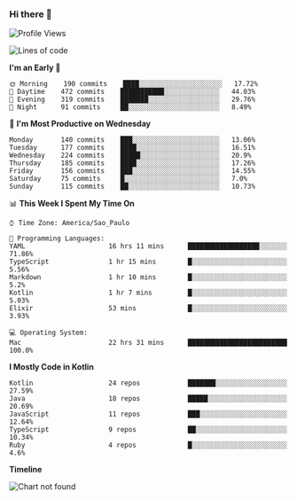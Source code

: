 ### Hi there 👋

<!--
**fernandonogueira/fernandonogueira** is a ✨ _special_ ✨ repository because its `README.md` (this file) appears on your GitHub profile.

Here are some ideas to get you started:

- 🔭 I’m currently working on ...
- 🌱 I’m currently learning ...
- 👯 I’m looking to collaborate on ...
- 🤔 I’m looking for help with ...
- 💬 Ask me about ...
- 📫 How to reach me: ...
- 😄 Pronouns: ...
- ⚡ Fun fact: ...
-->

<!--START_SECTION:waka-->
![Profile Views](http://img.shields.io/badge/Profile%20Views-11-blue)

![Lines of code](https://img.shields.io/badge/From%20Hello%20World%20I%27ve%20Written-504459%20lines%20of%20code-blue)

**I'm an Early 🐤** 

```text
🌞 Morning    190 commits    ████░░░░░░░░░░░░░░░░░░░░░   17.72% 
🌆 Daytime    472 commits    ███████████░░░░░░░░░░░░░░   44.03% 
🌃 Evening    319 commits    ███████░░░░░░░░░░░░░░░░░░   29.76% 
🌙 Night      91 commits     ██░░░░░░░░░░░░░░░░░░░░░░░   8.49%

```
📅 **I'm Most Productive on Wednesday** 

```text
Monday       140 commits    ███░░░░░░░░░░░░░░░░░░░░░░   13.06% 
Tuesday      177 commits    ████░░░░░░░░░░░░░░░░░░░░░   16.51% 
Wednesday    224 commits    █████░░░░░░░░░░░░░░░░░░░░   20.9% 
Thursday     185 commits    ████░░░░░░░░░░░░░░░░░░░░░   17.26% 
Friday       156 commits    ███░░░░░░░░░░░░░░░░░░░░░░   14.55% 
Saturday     75 commits     █░░░░░░░░░░░░░░░░░░░░░░░░   7.0% 
Sunday       115 commits    ██░░░░░░░░░░░░░░░░░░░░░░░   10.73%

```


📊 **This Week I Spent My Time On** 

```text
⌚︎ Time Zone: America/Sao_Paulo

💬 Programming Languages: 
YAML                     16 hrs 11 mins      ██████████████████░░░░░░░   71.86% 
TypeScript               1 hr 15 mins        █░░░░░░░░░░░░░░░░░░░░░░░░   5.56% 
Markdown                 1 hr 10 mins        █░░░░░░░░░░░░░░░░░░░░░░░░   5.2% 
Kotlin                   1 hr 7 mins         █░░░░░░░░░░░░░░░░░░░░░░░░   5.03% 
Elixir                   53 mins             █░░░░░░░░░░░░░░░░░░░░░░░░   3.93%

💻 Operating System: 
Mac                      22 hrs 31 mins      █████████████████████████   100.0%

```

**I Mostly Code in Kotlin** 

```text
Kotlin                   24 repos            ███████░░░░░░░░░░░░░░░░░░   27.59% 
Java                     18 repos            █████░░░░░░░░░░░░░░░░░░░░   20.69% 
JavaScript               11 repos            ███░░░░░░░░░░░░░░░░░░░░░░   12.64% 
TypeScript               9 repos             ██░░░░░░░░░░░░░░░░░░░░░░░   10.34% 
Ruby                     4 repos             █░░░░░░░░░░░░░░░░░░░░░░░░   4.6%

```


**Timeline**

![Chart not found](https://raw.githubusercontent.com/fernandonogueira/fernandonogueira/master/charts/bar_graph.png) 


<!--END_SECTION:waka-->
